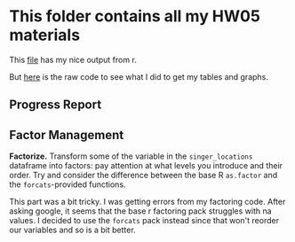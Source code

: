 # This folder contains all my HW05 materials



This [file](https://github.com/Jenncscampbell/STAT545-hw-Campbell-Jennifer/blob/master/hw05/hw5.md) has my nice output from r. 

But [here](https://github.com/Jenncscampbell/STAT545-hw-Campbell-Jennifer/blob/master/hw05/hw5.Rmd) is the raw code to see what I did to get my tables and graphs.



## Progress Report

## Factor Management

**Factorize.** Transform some of the variable in the `singer_locations` dataframe into factors: pay attention at what levels you introduce and their order. Try and consider the difference between the base R `as.factor` and the `forcats`-provided functions.

This part was a bit tricky. I was getting errors from my factoring code. After asking google, it seems that the base r factoring pack struggles with na values. I decided to use the `forcats` pack instead since that won't reorder our variables and so is a bit better. 


